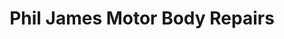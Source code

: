 ---
title: "Phil James Motor Body Repairs"
url: /blaenporth/phil-james-motor-body-repairs/
shop: Autowerkstatt
---